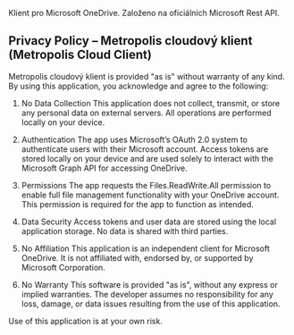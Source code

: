 Klient pro Microsoft OneDrive. Založeno na oficiálních Microsoft Rest API.


## Privacy Policy – Metropolis cloudový klient (Metropolis Cloud Client)

Metropolis cloudový klient is provided "as is" without warranty of any kind. By using this application, you acknowledge and agree to the following:

1. No Data Collection
This application does not collect, transmit, or store any personal data on external servers. All operations are performed locally on your device.

2. Authentication
The app uses Microsoft’s OAuth 2.0 system to authenticate users with their Microsoft account. Access tokens are stored locally on your device and are used solely to interact with the Microsoft Graph API for accessing OneDrive.

3. Permissions
The app requests the Files.ReadWrite.All permission to enable full file management functionality with your OneDrive account. This permission is required for the app to function as intended.

4. Data Security
Access tokens and user data are stored using the local application storage. No data is shared with third parties.

5. No Affiliation
This application is an independent client for Microsoft OneDrive. It is not affiliated with, endorsed by, or supported by Microsoft Corporation.

6. No Warranty
This software is provided "as is", without any express or implied warranties. The developer assumes no responsibility for any loss, damage, or data issues resulting from the use of this application.

Use of this application is at your own risk.
